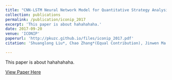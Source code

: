 ```yaml
---
title: "CNN-LSTM Neural Network Model for Quantitative Strategy Analysis in Stock Markets"
collection: publications
permalink: /publication/iconip_2017
excerpt: 'This paper is about hahahahaha.'
date: 2017-09-20
venue: 'ICONIP'
paperurl: 'http://pkuzc.github.io/files/iconip_2017.pdf'
citation: 'Shuanglong Liu*, Chao Zhang*(Equal Contribution), Jinwen Ma. &quot; <i>International Conference on Neural Information Processing(ICONIP), 2017</i>.'

---
```


This paper is about hahahahaha.

[View Paper Here](http://pkuzc.github.io/files/iconip_2017.pdf)

